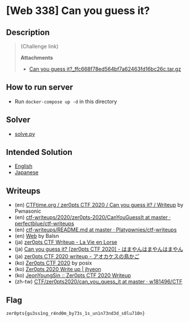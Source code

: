 # [Web 338] Can you guess it?
## Description
> (Challenge link)
> 
> **Attachments**
> - [Can you guess it?_ffc668f78ed564bf7a62463fd16bc26c.tar.gz](distfiles/Can_you_guess_it_ffc668f78ed564bf7a62463fd16bc26c.tar.gz)

## How to run server
- Run `docker-compose up -d` in this directory

## Solver
- [solve.py](solution/solve.py)

## Intended Solution
- [English](https://hackmd.io/@st98/rkFnKLZrI)
- [Japanese](https://st98.github.io/diary/posts/2020-03-09-zer0pts-ctf-2020.html#web-338-can-you-guess-it)

## Writeups
- (en) [CTFtime.org / zer0pts CTF 2020 / Can you guess it? / Writeup](https://ctftime.org/writeup/18598) by Pwnasonic
- (en) [ctf-writeups/2020/zer0pts-2020/CanYouGuessIt at master · perfectblue/ctf-writeups](https://github.com/perfectblue/ctf-writeups/tree/master/2020/zer0pts-2020/CanYouGuessIt)
- (en) [ctf-writeups/README.md at master · Platypwnies/ctf-writeups](https://github.com/Platypwnies/ctf-writeups/blob/master/2020/zer0pts/Can%20you%20guess%20it%3F/README.md)
- (en) [Web](https://balsn.tw/ctf_writeup/20200307-zer0ptsctf/#can-you-guess-it?) by Balsn
- (ja) [zer0pts CTF Writeup - La Vie en Lorse](https://lorse.hatenablog.com/entry/2020/03/09/092401)
- (ja) [Can you guess it? [zer0pts CTF 2020] - はまやんはまやんはまやん](https://www.hamayanhamayan.com/entry/2020/03/09/130322)
- (ja) [zer0pts CTF 2020 writeup - アオカケスの鳥かご](https://aokakes.hatenablog.com/entry/2020/03/09/121322#CAN-YOU-GUESS-IT)
- (ko) [Zer0pts CTF 2020](https://blog.rwx.kr/zer0pts-CTF-2020/#345pts-Can-you-guess-it-2nd-solve) by posix
- (ko) [Zer0pts 2020 Write up | jhyeon](https://blog.jhyeon.xyz/ctf,%20writeup/2020/03/09/zer0ctf/#web-can-you-guess-it338-pt)
- (ko) [JeonYoungSin :: Zer0pts CTF 2020 Writeup](https://jeonyoungsin.tistory.com/1102)
- (zh-tw) [CTF/zer0pts2020/can_you_guess_it at master · w181496/CTF](https://github.com/w181496/CTF/tree/master/zer0pts2020/can_you_guess_it)

## Flag
```
zer0pts{gu3ss1ng_r4nd0m_by73s_1s_un1n73nd3d_s0lu710n}
```